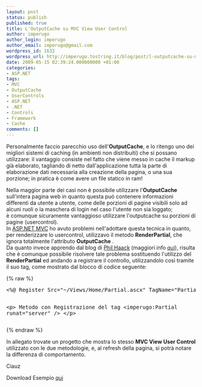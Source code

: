 ```yaml
---
layout: post
status: publish
published: true
title: L'OutputCache su MVC View User Control
author: imperugo
author_login: imperugo
author_email: imperugo@gmail.com
wordpress_id: 1632
wordpress_url: http://imperugo.tostring.it/blog/post/l-outputcache-su-mvc-view-user-control/
date: 2009-05-15 02:39:24.000000000 +01:00
categories:
- ASP.NET
tags:
- MVC
- OutputCache
- UserControls
- ASP.NET
- .NET
- Controls
- Framework
- Cache
comments: []
---
```

<p>Personalmente faccio parecchio uso dell'<strong>OutputCache</strong>, e lo ritengo uno dei migliori sistemi di caching (in ambienti non distribuiti) che si possano utilizzare: il vantaggio consiste nel fatto che viene messo in cache il markup gi&agrave; elaborato, tagliando di netto dall'applicazione tutta la parte di elaborazione dati necessaria alla creazione della pagina, o una sua porzione; in pratica &egrave; come avere un file statico in ram!</p>
<p>Nella maggior parte dei casi non &egrave; possibile utilizzare l'<strong>OutputCache</strong> sull'intera pagina web in quanto questa pu&ograve; contenere informazioni differenti da utente a utente, come delle porzioni di pagine visibili solo ad alcuni ruoli o la maschera di login nel caso l'utente non sia loggato; <br />
&egrave; comunque sicuramente vantaggioso utilizzare l'outputcache su porzioni di pagine (usercontrol). <br />
In <a target="_blank" href="http://www.asp.net/mvc">ASP.NET MVC</a> ho avuto problemi nell'adottare questa tecnica in quanto, per renderizzare lo usercontrol, utilizzavo il metodo <strong>RenderPartial</strong>, che ignora totalmente l'attributo <strong>OutputCache</strong> . <br />
Da quanto invece apprendo dal blog di <a target="_blank" href="http://haacked.com/">Phil Haack</a>&nbsp;(maggiori info <a target="_blank" href="http://haacked.com/archive/2009/05/12/donut-hole-caching.aspx">qui</a>), risulta che &egrave; comunque possibile risolvere tale problema sostituendo l'utilizzo del <strong>RenderPartial</strong> ed andando a registrare il controllo, utilizzandolo cos&igrave; tramite il suo tag, come mostrato dal blocco di codice seguente:</p>
{% raw %}<pre class="brush: xml; ruler: true;">
&lt;%@ Register Src=&quot;~/Views/Home/Partial.ascx&quot; TagName=&quot;Partial&quot; TagPrefix=&quot;imperugo&quot; %&gt;

&lt;p&gt;
    Metodo con Registrazione del tag
    &lt;imperugo:Partial runat=&quot;server&quot; /&gt;
&lt;/p&gt;</pre>{% endraw %}
<p>In allegato trovate un progetto che mostra lo stesso <strong>MVC View User Control</strong> utilizzato con le due metodologie, e, al refresh della pagina, si potr&agrave; notare la differenza di comportamento.</p>
<p>Ciauz</p>
<div id="scid:fb3a1972-4489-4e52-abe7-25a00bb07fdf:31e2a09a-6af0-42f5-b161-b6b1ee340386" class="wlWriterEditableSmartContent" style="padding-bottom: 0px; margin: 0px; padding-left: 0px; padding-right: 0px; display: inline; float: none; padding-top: 0px">
<p>Download Esempio <a target="_blank" href="http://imperugo.tostring.it/Content/Uploaded/image/imperugo.sample.mvc.outputcache.zip">qui</a></p>
</div>
